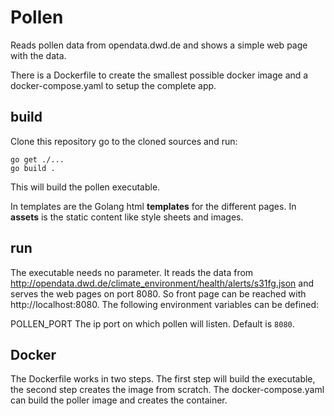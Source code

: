 # Pollen

Reads pollen data from opendata.dwd.de and shows a simple web page with the data.

There is a Dockerfile to create the smallest possible docker image and a docker-compose.yaml to setup the complete app.

## build

Clone this repository go to the cloned sources and run:

    go get ./...
    go build .

This will build the pollen executable.

In templates are the Golang html **templates** for the different pages. In **assets** is the static content like style sheets and images. 

## run

The executable needs no parameter. It reads the data from http://opendata.dwd.de/climate_environment/health/alerts/s31fg.json and serves the web pages on port 8080. So front page can be reached with http://localhost:8080.
The following environment variables can be defined:

POLLEN_PORT
The ip port on which pollen will listen. Default is `8080`.

## Docker

The Dockerfile works in two steps. The first step will build the executable, the second step creates the image from scratch.
The docker-compose.yaml can build the poller image and creates the container.
